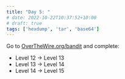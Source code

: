 ```yaml
---
title: "Day 5: "
# date: 2022-10-22T10:37:52+10:00
# draft: true
tags: ['hexdump', 'tar', 'base64']
---
```

Go to [OverTheWire.org/bandit](https://overthewire.org/wargames/bandit/) and complete:
- Level 12 → Level 13
- Level 13 → Level 14
- Level 14 → Level 15